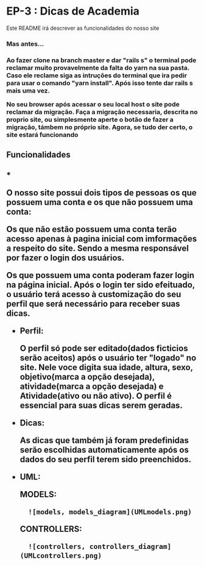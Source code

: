 # EP-3 : Dicas de Academia

Este README irá descrever as funcionalidades do nosso site

<h3>Mas antes...<h3>
<p>Ao fazer clone na branch master e dar "rails s" o terminal pode reclamar muito provavelmente da falta do yarn na sua pasta. Caso ele reclame siga as intruções do terminal que ira pedir para usar o comando "yarn install". Após isso tente dar rails s mais uma vez.</p>
<p>No seu browser após acessar o seu local host o site pode reclamar da migração. Faça a migração necessaria, descrita no proprio site, ou simplesmente aperte o botão de fazer a migração, támbem no próprio site. Agora, se tudo der certo, o site estará funcionando</p>

<h2>Funcionalidades<h2>
* <p>O nosso site possui dois tipos de pessoas os que possuem uma conta e os que não possuem uma conta:</p>
	<p>Os que não estão possuem uma conta terão acesso apenas à pagina inicial com imformações a respeito do site. Sendo a mesma responsável por fazer o login dos usuários.</p>
	<p>Os que possuem uma conta poderam fazer login na página inicial. Após o login ter sido efeituado, o usuário terá acesso à customização do seu perfil que será necessário para receber suas dicas.</p>

* <p>Perfil:</p>
	<p>O perfil só pode ser editado(dados ficticios serão aceitos) após o usuário ter "logado" no site. Nele voce digita sua idade, altura, sexo, objetivo(marca a opção desejada), atividade(marca a opção desejada) e Atividade(ativo ou não ativo). O perfil é essencial para suas dicas serem geradas.</p>

* <p>Dicas:</p>
	<p>As dicas que também já foram predefinidas serão escolhidas automaticamente após os dados do seu perfil terem sido preenchidos.</p>

* <p>UML:</p>
	<p>MODELS:</p>

		![models, models_diagram](UMLmodels.png)


	<p>CONTROLLERS:</p>
		
		![controllers, controllers_diagram](UMLcontrollers.png)
